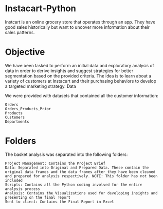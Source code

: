 # Instacart-Python
Instcart is an online grocery store that operates through an app. They have good sales historically but want to uncover more information about their sales patterns.

# Objective
We have been tasked to perform an initial data and exploratory analysis of data in order to derive insights and suggest strategies for better segmentation based on the provided criteria. The idea is to learn about a variety of customers at Instacart and their purchasing behaviors to develop a targeted marketing strategy.
Data

We were provided with datasets that contained all the customer information:

    Orders
    Orders_Products_Prior
    Products
    Customers
    Departments

# Folders
The basket analysis was separated into the following folders:

    Project Management: Contains the Project Brief
    Data: Separated into Original and Prepared Data. These contain the original data frames and the data frames after they have been cleaned and prepared for analysis respectively. NOTE: This folder has not been included
    Scripts: Contains all the Python coding involved for the entire analysis process
    Analysis: Contains the Visualizations used for developing insights and presenting on the final report
    Sent to client: Contains the Final Report in Excel
